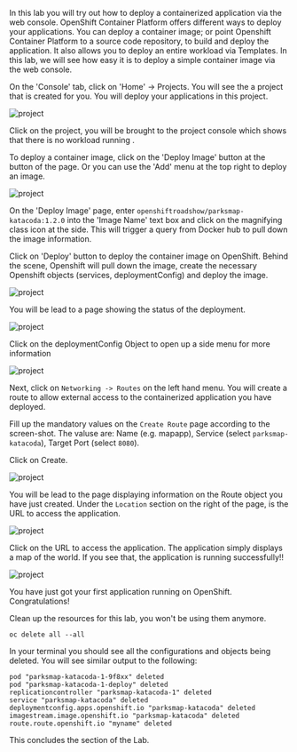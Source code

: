 In this lab you will try out how to deploy a containerized application via the web console. OpenShift Container Platform offers different ways to deploy your applications. You can deploy a container image; or point Openshift Container Platform to a source code repository, to build and deploy the application. It also allows you to deploy an entire workload via Templates. In this lab, we will see how easy it is to deploy a simple container image via the web console.

On the 'Console' tab, click on 'Home' -> Projects. You will see the a project that is created for you. You will deploy your applications in this project.

![project](images/deploy-img1.png)

Click on the project, you will be brought to the project console which shows that there is no workload running .

To deploy a container image, click on the 'Deploy Image' button at the button of the page. Or you can use the 'Add' menu at the top right to deploy an image.

![project](images/deploy-img2.png)


On the 'Deploy Image' page, enter ```openshiftroadshow/parksmap-katacoda:1.2.0``` into the 'Image Name' text box and click on the magnifying class icon at the side. This will trigger a query from Docker hub to pull down the image information.

Click on 'Deploy' button to deploy the container image on OpenShift.
Behind the scene, Openshift will pull down the image, create the necessary Openshift objects (services, deploymentConfig) and deploy the image.

![project](images/deploy-img-a.png)

You will be lead to a page showing the status of the deployment.

![project](images/deploy-img-b.png)

Click on the deploymentConfig Object to open up a side menu for more information

![project](images/deploy-img-b1.png)


Next, click on ```Networking -> Routes``` on the left hand menu.
You will create a route to allow external access to the containerized application you have deployed.

Fill up the mandatory values on the ```Create Route``` page according to the screen-shot.
The valuse are: Name (e.g. mapapp), Service (select ``parksmap-katacoda``), Target Port (select ``8080``).

Click on Create. 

![project](images/deploy-img-c.png)


You will be lead to the page displaying information on the Route object you have just created. Under the ```Location``` section on the right of the page, is the URL to access the application.

![project](images/deploy-img-d.png)

Click on the URL to access the application.  The application simply displays a map of the world.  If you see that, the application is running successfully!! 

![project](images/deploy-img-e.png)


You have just got your first application running on OpenShift.  Congratulations! 

Clean up the resources for this lab, you won't be using them anymore.

```execute
oc delete all --all
```

In your terminal you should see all the configurations and objects being deleted. You will see similar output to the following:

```
pod "parksmap-katacoda-1-9f8xx" deleted
pod "parksmap-katacoda-1-deploy" deleted
replicationcontroller "parksmap-katacoda-1" deleted
service "parksmap-katacoda" deleted
deploymentconfig.apps.openshift.io "parksmap-katacoda" deleted
imagestream.image.openshift.io "parksmap-katacoda" deleted
route.route.openshift.io "myname" deleted
```

This concludes the section of the Lab.

